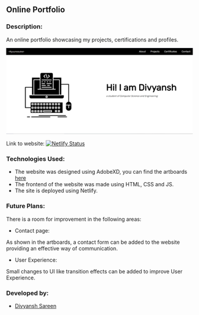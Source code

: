 ## Online Portfolio

### Description:

An online portfolio showcasing my projects, certifications and profiles.

![project preview](https://github.com/DivyanshSareen/portfolio/blob/main/resources/artboards/Capture.PNG)

Link to website: [![Netlify Status](https://api.netlify.com/api/v1/badges/0302630b-62c5-42f9-af45-971fdabf5cb3/deploy-status)](https://app.netlify.com/sites/divyanshsareen/deploys)

### Technologies Used:

- The website was designed using AdobeXD, you can find the artboards [here](https://github.com/DivyanshSareen/portfolio/tree/main/resources/artboards)
- The frontend of the website was made using HTML, CSS and JS.
- The site is deployed using Netlify.

### Future Plans:

There is a room for improvement in the following areas:

- Contact page:

As shown in the artboards, a contact form can be added to the website providing an effective way of communication.

- User Experience:

Small changes to UI like transition effects can be added to improve User Experience.

### Developed by:

- [Divyansh Sareen](https://github.com/DivyanshSareen)
